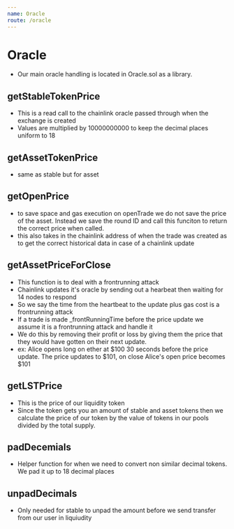 ```yaml
---
name: Oracle
route: /oracle
---
```


# Oracle 

* Our main oracle handling is located in Oracle.sol as a library. 

## getStableTokenPrice
* This is a read call to the chainlink oracle passed through when the exchange is created
* Values are multiplied by 10000000000 to keep the decimal places uniform to 18

## getAssetTokenPrice
* same as stable but for asset

## getOpenPrice
* to save space and gas execution on openTrade we do not save the price of the asset. Instead we save the round ID and call this funciton to return the correct price when called.
* this also takes in the chainlink address of when the trade was created as to get the correct historical data in case of a chainlink update

## getAssetPriceForClose
* This function is to deal with a frontrunning attack
* Chainlink updates it's oracle by sending out a hearbeat then waiting for 14 nodes to respond
* So we say the time from the heartbeat to the update plus gas cost is a frontrunning attack
* If a trade is made _frontRunningTime before the price update we assume it is a frontrunning attack and handle it 
* We do this by removing their profit or loss by giving them the price that they would have gotten on their next update. 
* ex: Alice opens long on ether at $100 30 seconds before the price update. The price updates to $101, on close Alice's open price becomes $101

## getLSTPrice
* This is the price of our liquidity token
* Since the token gets you an amount of stable and asset tokens then we calculate the price of our token by the value of tokens in our pools divided by the total supply. 

## padDecemials
* Helper function for when we need to convert non similar decimal tokens. We pad it up to 18 decimal places

## unpadDecimals 
* Only needed for stable to unpad the amount before we send transfer from our user in liquiudity 